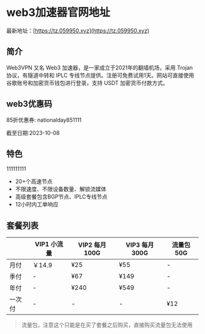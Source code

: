 # web3加速器官网地址

最新地址：[https://tz.059950.xyz](https://tz.059950.xyz)

## 简介

Web3VPN 又名 Web3 加速器，是一家成立于2021年的翻墙机场，采用 Trojan 协议，有隧道中转和 IPLC 专线节点提供。注册可免费试用1天。网站可直接使用谷歌账号和加密货币钱包进行登录，支持 USDT 加密货币付款方式。

## web3优惠码

85折优惠券: nationalday851111

截至日期:2023-10-08

## 特色
111111111
* 20+个高速节点
* 不限速度、不限设备数量、解锁流媒体
* 高级套餐包含BGP节点、IPLC专线节点
* 12小时内工单响应

## 套餐列表

||VIP1 小流量|VIP2 每月100G|VIP3 每月300G|流量包50G|
|----|----|----|----|----|
|月付|￥14.9|¥25|¥55|-|
|季付|-|¥67|¥149|-|
|年付|-|¥240|¥549|-|
|一次付|-|-|-|¥12|

> 流量包，注意这个只能是在买了套餐之后购买，直接购买流量包无法使用
